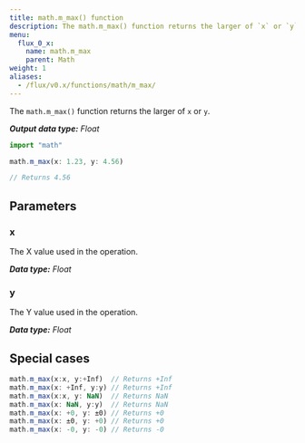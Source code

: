 ```yaml
---
title: math.m_max() function
description: The math.m_max() function returns the larger of `x` or `y`.
menu:
  flux_0_x:
    name: math.m_max
    parent: Math
weight: 1
aliases:
  - /flux/v0.x/functions/math/m_max/
---
```


The `math.m_max()` function returns the larger of `x` or `y`.

_**Output data type:** Float_

```js
import "math"

math.m_max(x: 1.23, y: 4.56)

// Returns 4.56
```

## Parameters

### x
The X value used in the operation.

_**Data type:** Float_

### y
The Y value used in the operation.

_**Data type:** Float_

## Special cases
```js
math.m_max(x:x, y:+Inf)  // Returns +Inf
math.m_max(x: +Inf, y:y) // Returns +Inf
math.m_max(x:x, y: NaN)  // Returns NaN
math.m_max(x: NaN, y:y)  // Returns NaN
math.m_max(x: +0, y: ±0) // Returns +0
math.m_max(x: ±0, y: +0) // Returns +0
math.m_max(x: -0, y: -0) // Returns -0
```
